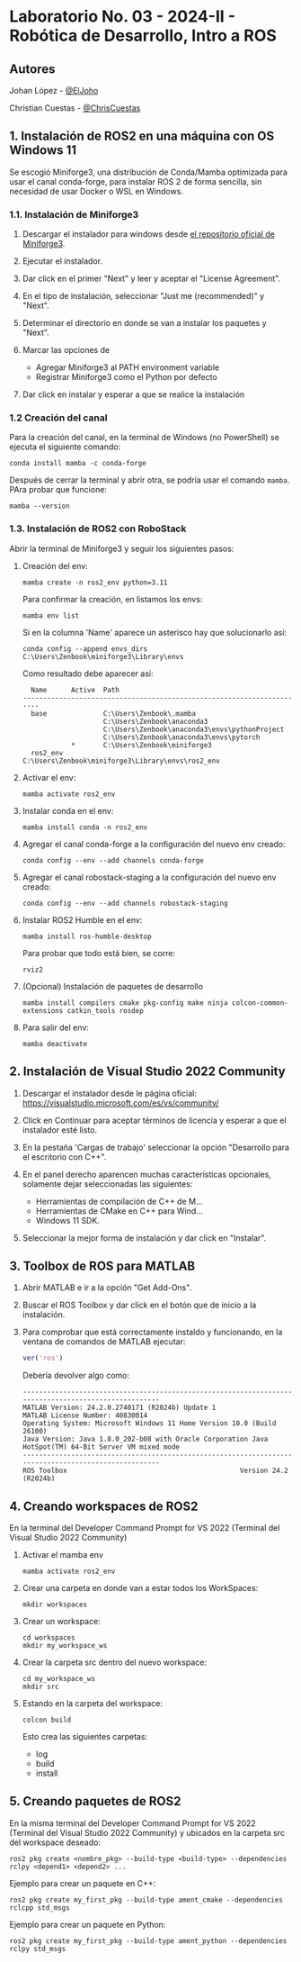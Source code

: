 # Laboratorio No. 03 - 2024-II - Robótica de Desarrollo, Intro a ROS

## Autores

Johan López - [@ElJoho](https://github.com/ElJoho)

Christian Cuestas - [@ChrisCuestas](https://github.com/ChrisCuestas)

## __1. Instalación de ROS2 en una máquina con OS Windows 11__

Se escogió Miniforge3, una distribución de Conda/Mamba optimizada para usar el canal conda-forge, para instalar ROS 2 de forma sencilla, sin necesidad de usar Docker o WSL en Windows.

### 1.1. Instalación de Miniforge3

1. Descargar el instalador para windows desde [el repositorio oficial de Miniforge3](https://github.com/conda-forge/miniforge?tab=readme-ov-file#windows).

2. Ejecutar el instalador.

3. Dar click en el primer "Next" y leer y aceptar el "License Agreement".

4. En el tipo de instalación, seleccionar "Just me (recommended)" y "Next".

5. Determinar el directorio en donde se van a instalar los paquetes y "Next".

6. Marcar las opciones de 

    - Agregar Miniforge3 al PATH environment variable
    - Registrar Miniforge3 como el Python por defecto 

7. Dar click en instalar y esperar a que se realice la instalación

### 1.2 Creación del canal 

Para la creación del canal, en la terminal de Windows (no PowerShell) se ejecuta el siguiente comando:


```shell
conda install mamba -c conda-forge
```

Después de cerrar la terminal y abrir otra, se podría usar el comando `mamba`. PAra probar que funcione:


```shell
mamba --version
```

### 1.3. Instalación de ROS2 con RoboStack

Abrir la terminal de Miniforge3 y seguir los siguientes pasos:

1. Creación del env:

    ```shell
    mamba create -n ros2_env python=3.11
    ```

    Para confirmar la creación, en listamos los envs:

    ```shell
    mamba env list
    ```
    Si en la columna 'Name' aparece un asterisco hay que solucionarlo así:
    ```shell
    conda config --append envs_dirs C:\Users\Zenbook\miniforge3\Library\envs
    ```
    Como resultado debe aparecer así:
    ```
      Name      Active  Path
    -----------------------------------------------------------------------
      base              C:\Users\Zenbook\.mamba
                        C:\Users\Zenbook\anaconda3
                        C:\Users\Zenbook\anaconda3\envs\pythonProject
                        C:\Users\Zenbook\anaconda3\envs\pytorch
                *       C:\Users\Zenbook\miniforge3
      ros2_env          C:\Users\Zenbook\miniforge3\Library\envs\ros2_env
    ```

2. Activar el env:

    ```shell
    mamba activate ros2_env
    ```

3. Instalar conda en el env:
    ```shell
    mamba install conda -n ros2_env
    ```

4. Agregar el canal conda-forge a la configuración del nuevo env creado:
    ```shell
    conda config --env --add channels conda-forge
    ```

5. Agregar el canal robostack-staging a la configuración del nuevo env creado:
    ```shell
    conda config --env --add channels robostack-staging
    ```

6. Instalar ROS2 Humble en el env:
    ```shell
    mamba install ros-humble-desktop
    ```
    Para probar que todo está bien, se corre:

    ```shell
    rviz2
    ```

7. (Opcional) Instalación de paquetes de desarrollo
    ```shell
    mamba install compilers cmake pkg-config make ninja colcon-common-extensions catkin_tools rosdep
    ```

8. Para salir del env:
    ```shell
    mamba deactivate
    ```

## __2. Instalación de Visual Studio 2022 Community__

1. Descargar el instalador desde le página oficial: https://visualstudio.microsoft.com/es/vs/community/

2. Click en Continuar para aceptar términos de licencia y esperar a que el instalador esté listo.

3. En la pestaña 'Cargas de trabajo' seleccionar la opción "Desarrollo para el escritorio con C++".

4. En el panel derecho aparencen muchas características opcionales, solamente dejar seleccionadas las siguientes:
    - Herramientas de compilación de C++ de M...
    - Herramientas de CMake en C++ para Wind...
    - Windows 11 SDK.

5. Seleccionar la mejor forma de instalación y dar click en "Instalar".

## __3. Toolbox de ROS para MATLAB__

1. Abrir MATLAB e ir a la opción "Get Add-Ons".

2. Buscar el ROS Toolbox y dar click en el botón que de inicio a la instalación.

3. Para comprobar que está correctamente instaldo y funcionando, en la ventana de comandos de MATLAB ejecutar:

    ```MATLAB
    ver('ros')
    ```

    Debería devolver algo como:

    ```
    -----------------------------------------------------------------------------------------------------
    MATLAB Version: 24.2.0.2740171 (R2024b) Update 1
    MATLAB License Number: 40830014
    Operating System: Microsoft Windows 11 Home Version 10.0 (Build 26100)
    Java Version: Java 1.8.0_202-b08 with Oracle Corporation Java HotSpot(TM) 64-Bit Server VM mixed mode
    -----------------------------------------------------------------------------------------------------
    ROS Toolbox                                           Version 24.2        (R2024b)
    ```

## __4. Creando workspaces de ROS2__

En la terminal del Developer Command Prompt for VS 2022 (Terminal del Visual Studio 2022 Community) 

1. Activar el mamba env

    ```shell
    mamba activate ros2_env
    ```

2. Crear una carpeta en donde van a estar todos los WorkSpaces:

    ```shell
    mkdir workspaces
    ```

3. Crear un workspace:

    ```shell
    cd workspaces
    mkdir my_workspace_ws
    ```

4. Crear la carpeta src dentro del nuevo workspace:

    ```shell
    cd my_workspace_ws
    mkdir src
    ```

5. Estando en la carpeta del workspace:

    ```shell
    colcon build
    ```

    Esto crea las siguientes carpetas:
    - log
    - build
    - install

## __5. Creando paquetes de ROS2__

En la misma terminal del Developer Command Prompt for VS 2022 (Terminal del Visual Studio 2022 Community) y ubicados en la carpeta src del workspace deseado:

```shell
ros2 pkg create <nombre_pkg> --build-type <build-type> --dependencies rclpy <depend1> <depend2> ...
```

Ejemplo para crear un paquete en C++:
```shell
ros2 pkg create my_first_pkg --build-type ament_cmake --dependencies rclcpp std_msgs
```

Ejemplo para crear un paquete en Python:
```shell
ros2 pkg create my_first_pkg --build-type ament_python --dependencies rclpy std_msgs
```


